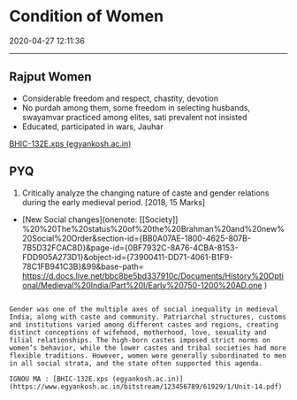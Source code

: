 # Condition of Women

2020-04-27 12:11:36

---

## Rajput Women

- Considerable freedom and respect, chastity, devotion
- No purdah among them, some freedom in selecting husbands, swayamvar practiced among elites, sati prevalent not insisted
- Educated, participated in wars, Jauhar

[BHIC-132E.xps (egyankosh.ac.in)](https://www.egyankosh.ac.in/bitstream/123456789/61929/1/Unit-14.pdf)

## PYQ

1. Critically analyze the changing nature of caste and gender relations during the early medieval period. [2018, 15 Marks]
- [New Social changes](onenote: [[Society]] %20%20The%20status%20of%20the%20Brahman%20and%20new%20Social%20Order&section-id={BB0A07AE-1800-4625-807B-7B5D32FCAC8D}&page-id={0BF7932C-8A76-4CBA-8153-FDD905A273D1}&object-id={73900411-DD71-4061-B1F9-78C1FB941C3B}&99&base-path= <https://d.docs.live.net/bbc8be5bd337910c/Documents/History%20Optional/Medieval%20India/Part%20I/Early%20750-1200%20AD.one> )

```ad-Answer

Gender was one of the multiple axes of social inequality in medieval India, along with caste and community. Patriarchal structures, customs and institutions varied among different castes and regions, creating distinct conceptions of wifehood, motherhood, love, sexuality and filial relationships. The high-born castes imposed strict norms on women’s behavior, while the lower castes and tribal societies had more flexible traditions. However, women were generally subordinated to men in all social strata, and the state often supported this agenda.

IGNOU MA : [BHIC-132E.xps (egyankosh.ac.in)](https://www.egyankosh.ac.in/bitstream/123456789/61929/1/Unit-14.pdf)

```
